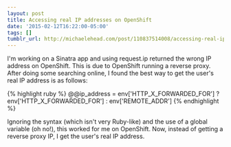 ```yaml
---
layout: post
title: Accessing real IP addresses on OpenShift
date: '2015-02-12T16:22:00-05:00'
tags: []
tumblr_url: http://michaelehead.com/post/110837514008/accessing-real-ip-addresses-on-openshift
---
```

I'm working on a Sinatra app and using request.ip returned the wrong IP address on OpenShift. This is due to OpenShift running a reverse proxy. After doing some searching online, I found the best way to get the user's real IP address is as follows:

{% highlight ruby %}
@@ip_address = env['HTTP_X_FORWARDED_FOR'] ? 
    env['HTTP_X_FORWARDED_FOR'] : env['REMOTE_ADDR']
{% endhighlight %}

Ignoring the syntax (which isn't very Ruby-like) and the use of a global variable (oh no!), this worked for me on OpenShift. Now, instead of getting a reverse proxy IP, I get the user's real IP address. 
